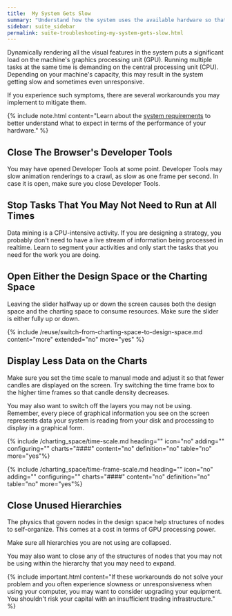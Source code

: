 ```yaml
---
title:  My System Gets Slow
summary: "Understand how the system uses the available hardware so that you may implement workarounds and best practices."
sidebar: suite_sidebar
permalink: suite-troubleshooting-my-system-gets-slow.html
---
```


Dynamically rendering all the visual features in the system puts a significant load on the machine's graphics processing unit (GPU). Running multiple tasks at the same time is demanding on the central processing unit (CPU). Depending on your machine's capacity, this may result in the system getting slow and sometimes even unresponsive.

If you experience such symptoms, there are several workarounds you may implement to mitigate them.

{% include note.html content="Learn about the [system requirements](suite-system-requirements.html) to better understand what to expect in terms of the performance of your hardware." %}

## Close The Browser's Developer Tools

You may have opened Developer Tools at some point. Developer Tools may slow animation renderings to a crawl, as slow as one frame per second. In case it is open, make sure you close Developer Tools.

## Stop Tasks That You May Not Need to Run at All Times

Data mining is a CPU-intensive activity. If you are designing a strategy, you probably don't need to have a live stream of information being processed in realtime. Learn to segment your activities and only start the tasks that you need for the work you are doing.

## Open Either the Design Space or the Charting Space

Leaving the slider halfway up or down the screen causes both the design space and the charting space to consume resources. Make sure the slider is either fully up or down.

{% include /reuse/switch-from-charting-space-to-design-space.md content="more" extended="no" more="yes" %}

## Display Less Data on the Charts

Make sure you set the time scale to manual mode and adjust it so that fewer candles are displayed on the screen. Try switching the time frame box to the higher time frames so that candle density decreases.

You may also want to switch off the layers you may not be using. Remember, every piece of graphical information you see on the screen represents data your system is reading from your disk and processing to display in a graphical form.

{% include /charting_space/time-scale.md heading="" icon="no" adding="" configuring="" charts="####" content="no" definition="no" table="no" more="yes"%}

{% include /charting_space/time-frame-scale.md heading="" icon="no" adding="" configuring="" charts="####" content="no" definition="no" table="no" more="yes"%}

## Close Unused Hierarchies

The physics that govern nodes in the design space help structures of nodes to self-organize. This comes at a cost in terms of GPU processing power.

Make sure all hierarchies you are not using are collapsed.

You may also want to close any of the structures of nodes that you may not be using within the hierarchy that you may need to expand.

{% include important.html content="If these workarounds do not solve your problem and you often experience slowness or unresponsiveness when using your computer, you may want to consider upgrading your equipment. You shouldn't risk your capital with an insufficient trading infrastructure." %}